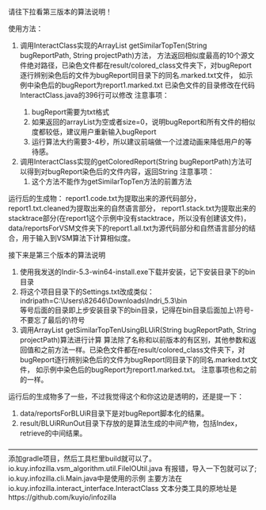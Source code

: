 请往下拉看第三版本的算法说明！

使用方法：
1. 调用InteractClass实现的ArrayList<String> getSimilarTopTen(String bugReportPath, String projectPath)方法，
   方法返回相似度最高的10个源文件绝对路径，已染色文件都在result/colored_class文件夹下，对bugReport逐行辨别染色后的文件为bugReport同目录下的同名.marked.txt文件，
   如示例中染色后的bugReport为report1.marked.txt   已染色文件的目录修改在代码InteractClass.java的396行可以修改
   注意事项：
      1. bugReport需要为txt格式
      2. 如果返回的arrayList为空或者size=0，说明bugReport和所有文件的相似度都较低，建议用户重新输入bugReport
      3. 运行算法大约需要3-4秒，所以建议前端做一个过渡动画来降低用户的等待感。
2. 调用InteractClass实现的getColoredReport(String bugReportPath)方法可以得到对bugReport染色后的文件内容，返回String
    注意事项：
      1. 这个方法不能作为getSimilarTopTen方法的前置方法

运行后的生成物：
report1.code.txt为提取出来的源代码部分，report1.txt.cleaned为提取出来的自然语言部分，
report1.stack.txt为提取出来的stacktrace部分(在report1这个示例中没有stacktrace，所以没有创建该文件)，
data/reportsForVSM文件夹下的report1.all.txt为源代码部分和自然语言部分的结合，用于输入到VSM算法下计算相似度。


接下来是第三个版本的算法说明
1. 使用我发送的Indir-5.3-win64-install.exe下载并安装，记下安装目录下的bin目录
2. 将这个项目目录下的Settings.txt改成类似：indripath=C:\Users\82646\Downloads\Indri_5.3\bin\
    等号后面的目录即上步安装目录下的bin目录，记得在bin目录后面加上\符号-不要忘了最后的\符号
3. 调用ArrayList<String> getSimilarTopTenUsingBLUiR(String bugReportPath, String projectPath)算法进行计算
    算法除了名称和以前版本的有区别，其他参数和返回值和之前方法一样。已染色文件都在result/colored_class文件夹下，对bugReport逐行辨别染色后的文件为bugReport同目录下的同名.marked.txt文件，
    如示例中染色后的bugReport为report1.marked.txt。 注意事项也和之前的一样。
    
运行后的生成物多了一些，不过我觉得这个和你这边是透明的，还是提一下：
1. data/reportsForBLUiR目录下是对bugReport脚本化的结果。
2. result/BLUiRRunOut目录下存放的是算法生成的中间产物，包括Index，retrieve的中间结果。


————————————————————————————————————
添加gradle项目，然后工具栏里build就可以了。
io.kuy.infozilla.vsm_algorithm.util.FileIOUtil.java 有报错，导入一下包就可以了;
io.kuy.infozilla.cli.Main.java中是使用的示例
主要方法在io.kuy.infozilla.interact_interface.InteractClass
文本分类工具的原地址是https://github.com/kuyio/infozilla
